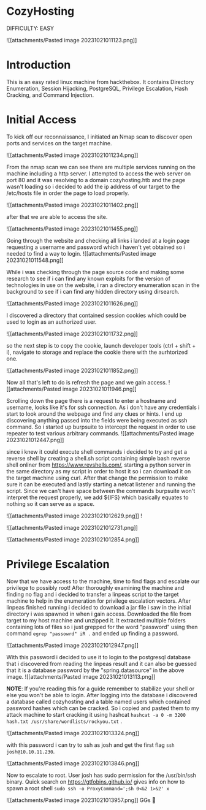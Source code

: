 # CozyHosting 

DIFFICULTY: EASY 

![[attachments/Pasted image 20231021011123.png]]
# Introduction 

This is an easy rated linux machine from hackthebox. It contains Directory Enumeration, Session Hijacking, PostgreSQL, Privilege Escalation, Hash Cracking, and Command Injection. 
# Initial Access 

To kick off our reconnaissance, I initiated an Nmap scan to discover open ports and services on the target machine. 

![[attachments/Pasted image 20231021011234.png]]

From the nmap scan we can see there are multiple services running on the machine including a http server. I attempted to access the web server on port 80 and it was resolving to a domain cozyhosting.htb and the page wasn't loading so i decided to add the ip address of our target to the /etc/hosts file in order the page to load properly. 

![[attachments/Pasted image 20231021011402.png]] 

after that we are able to access the site. 

![[attachments/Pasted image 20231021011455.png]] 

Going through the website and checking all links i landed at a login page requesting a username and password which i haven't yet obtained so i needed to find a way to login. 
![[attachments/Pasted image 20231021011548.png]]

 While i was checking through the page source code and making some research to see if i can find any known exploits for the version of technologies in use on the website, i ran a directory enumeration scan in the background to see if i can find any hidden directory using dirsearch. 
 
![[attachments/Pasted image 20231021011626.png]]

 I discovered a directory that contained session cookies which could be used to login as an authorized user. 
 
![[attachments/Pasted image 20231021011732.png]] 

so the next step is to copy the cookie, launch developer tools (ctrl + shift + i), navigate to storage and replace the cookie there with the aurhtorized one. 

![[attachments/Pasted image 20231021011852.png]]

 Now all that's left to do is refresh the page and we gain access. 
 ![[attachments/Pasted image 20231021011946.png]]
 
 Scrolling down the page there is a request to enter a hostname and username, looks like it's for ssh connection. As i don't have any credentials i start to look around the webpage and find any clues or hints. I end up discovering anything passed into the fields were being executed as ssh command. So i started up burpsuite to intercept the request in order to use repeater to test various arbitrary commands. 
 ![[attachments/Pasted image 20231021012447.png]]
 
 since i knew it could execute shell commands i decided to try and get a reverse shell by creating a shell.sh script containing simple bash reverse shell onliner from https://www.revshells.com/, starting a python server in the same directory as my script in order to host it so i can download it on the target machine using curl. After that change the permission to make sure it can be executed and lastly starting a netcat listener and running the script. Since we can't have space between the commands burpsuite won't interpret the request properly, we add ${IFS} which basically equates to nothing so it can serve as a space. 
 
![[attachments/Pasted image 20231021012629.png]] !

![[attachments/Pasted image 20231021012731.png]]

 ![[attachments/Pasted image 20231021012854.png]]
# Privilege Escalation 

Now that we have access to the machine, time to find flags and escalate our privilege to possibly root! After thoroughly examining the machine and finding no flag and i decided to transfer a linpeas script to the target machine to help in the enumeration for privilege escalation vectors. After linpeas finished running i decided to download a jar file i saw in the initial directory i was spawned in when i gain access. Downloaded the file from target to my host machine and unzipped it. It extracted multiple folders containing lots of files so i just grepped for the word "password" using then command `egrep "passowrd" iR .` and ended up finding a password. 

 ![[attachments/Pasted image 20231021012947.png]]
 
 With this password i decided to use it to login to the postgresql database that i discovered from reading the linpeas result and it can also be guessed that it is a database password by the "spring.datasource" in the above image. 
 ![[attachments/Pasted image 20231021013113.png]]

 **NOTE**: If you're reading this for a guide remember to stabilize your shell or else you won't be able to login. After logging into the database i discovered a database called cozyhosting and a table named users which contained password hashes which can be cracked. So i copied and pasted them to my attack machine to start cracking it using hashcat `hashcat -a 0 -m 3200 hash.txt /usr/share/wordlists/rockyou.txt` . 
 
![[attachments/Pasted image 20231021013324.png]] 

with this password i can try to ssh as josh and get the first flag `ssh josh@10.10.11.230`. 
 
![[attachments/Pasted image 20231021013846.png]] 

Now to escalate to root. User josh has sudo permission for the /usr/bin/ssh binary. Quick search on https://gtfobins.github.io/ gives info on how to spawn a root shell `sudo ssh -o ProxyCommand=';sh 0<&2 1>&2' x` 

![[attachments/Pasted image 20231021013957.png]] 
GGs 🤝
